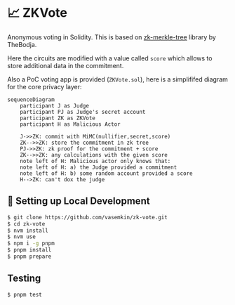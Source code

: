 # 📈 ZKVote

Anonymous voting in Solidity.
This is based on [zk-merkle-tree](https://github.com/TheBojda/zk-merkle-tree) library by TheBodja.

Here the circuits are modified with a value called `score` which allows to store additional data in the commitment.

Also a PoC voting app is provided (`ZKVote.sol`), here is a simplififed diagram for the core privacy layer:

```mermaid
sequenceDiagram
    participant J as Judge
    participant PJ as Judge's secret account
    participant ZK as ZKVote
    participant H as Malicious Actor

    J->>ZK: commit with MiMC(nullifier,secret,score)
    ZK-->>ZK: store the commitment in zk tree
    PJ->>ZK: zk proof for the commitment + score
    ZK-->>ZK: any calculations with the given score
    note left of H: Malicious actor only knows that:
    note left of H: a) the Judge provided a commitment
    note left of H: b) some random account provided a score
    H-->ZK: can't dox the judge
```

## 🔧 Setting up Local Development

```bash
$ git clone https://github.com/vasemkin/zk-vote.git
$ cd zk-vote
$ nvm install
$ nvm use
$ npm i -g pnpm
$ pnpm install
$ pnpm prepare
```

## Testing

```bash
$ pnpm test
```
